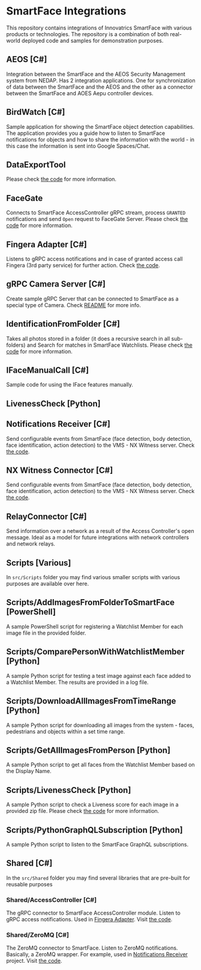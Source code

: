 # SmartFace Integrations

This repository contains integrations of Innovatrics SmartFace with various products or technologies.
The repository is a combination of both real-world deployed code and samples for demonstration purposes.

## AEOS [C#]
Integration between the SmartFace and the AEOS Security Management system from NEDAP. Has 2 integration applications. One for synchronization of data between the SmartFace and the AEOS and the other as a connector between the SmartFace and AOES Aepu controller devices.

## BirdWatch [C#]
Sample application for showing the SmartFace object detection capabilities. The application provides you a guide how to listen to SmartFace notifications for objects and how to share the information with the world - in this case the information is sent into Google Spaces/Chat.

## DataExportTool
Please check <a href="/src/DataExportTool" >the code</a> for more information.

## FaceGate
Connects to SmartFace AccessController gRPC stream, process `GRANTED` notifications and send `Open` request to FaceGate Server. Please check <a href="/src/FaceGate" >the code</a> for more information.

## Fingera Adapter [C#]
Listens to gRPC access notifications and in case of granted access call Fingera (3rd party service) for further action.
Check <a href="src/FingeraAdapter" >the code</a>.

## gRPC Camera Server [C#]
Create sample gRPC Server that can be connected to SmartFace as a special type of Camera. Check <a href="src/GrpcCamera" >README</a> for more info.

## IdentificationFromFolder [C#]
Takes all photos stored in a folder (it does a recursive search in all sub-folders) and Search for matches in SmartFace Watchlists. Please check <a href="/src/IFaceManualCall" >the code</a> for more information.

## IFaceManualCall [C#]
Sample code for using the IFace features manually. 

## LivenessCheck [Python]

## Notifications Receiver [C#]
Send configurable events from SmartFace (face detection, body detection, face identification, action detection) to the VMS - NX Witness server. Check <a href="src/NotificationsReceiver" >the code</a>.

## NX Witness Connector [C#]
Send configurable events from SmartFace (face detection, body detection, face identification, action detection) to the VMS - NX Witness server. Check <a href="src/NX-witness-connector" >the code</a>.

## RelayConnector [C#]
Send information over a network as a result of the Access Controller's open message. Ideal as a model for future integrations with network controllers and network relays.    

## Scripts [Various]
In `src/Scripts` folder you may find various smaller scripts with various purposes are available over here. 

## Scripts/AddImagesFromFolderToSmartFace [PowerShell]
A sample PowerShell script for registering a Watchlist Member for each image file in the provided folder.

## Scripts/ComparePersonWithWatchlistMember [Python]
A sample Python script for testing a test image against each face added to a Watchlist Member. The results are provided in a log file.

## Scripts/DownloadAllImagesFromTimeRange [Python]
A sample Python script for downloading all images from the system - faces, pedestrians and objects within a set time range. 

## Scripts/GetAllImagesFromPerson [Python]
A sample Python script to get all faces from the Watchlist Member based on the Display Name.

## Scripts/LivenessCheck [Python]
A sample Python script to check a Liveness score for each image in a provided zip file. Please check <a href="/src/Scripts/LivenessCheck" >the code</a> for more information.

## Scripts/PythonGraphQLSubscription [Python]
A sample Python script to listen to the SmartFace GraphQL subscriptions.

## Shared [C#]
In the `src/Shared` folder you may find several libraries that are pre-built for reusable purposes

### Shared/AccessController [C#]
The gRPC connector to SmartFace AccessController module. Listen to gRPC access notifications. Used in <a href="src/FingeraAdapter" >Fingera Adapter</a>. Visit <a href="src/Shared/AccessController" >the code</a>.

### Shared/ZeroMQ [C#]
The ZeroMQ connector to SmartFace. Listen to ZeroMQ notifications. Basically, a ZeroMQ wrapper. For example, used in <a href="src/NotificationsReceiver" >Notifications Receiver</a> project. Visit <a href="src/Shared/ZeroMQ" >the code</a>.